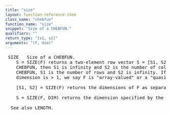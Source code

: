 ```yaml
---
title: "size"
layout: function-reference-item
class_name: "chebfun"
function_name: "size"
snippet: "Size of a CHEBFUN."
qualifiers: ""
return_type: "[s1, s2]"
arguments: "(f, dim)"
---
```


<pre class="help-text"> SIZE   Size of a CHEBFUN.
    S = SIZE(F) returns a two-element row vector S = [S1, S2]. If F is a column
    CHEBFUN, then S1 is infinity and S2 is the number of columns. For a row
    CHEBFUN, S1 is the number of rows and S2 is infinity. If the finite
    dimension is > 1, we say F is "array-valued" or a "quasimatrix".
 
    [S1, S2] = SIZE(F) returns the dimensions of F as separate output variables.
 
    S = SIZE(F, DIM) returns the dimension specified by the scalar DIM.
 
  See also LENGTH.
</pre>